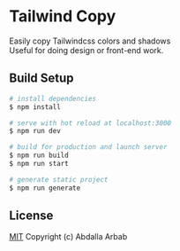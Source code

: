 # Tailwind Copy
Easily copy Tailwindcss colors and shadows  
Useful for doing design or front-end work.

## Build Setup

```bash
# install dependencies
$ npm install

# serve with hot reload at localhost:3000
$ npm run dev

# build for production and launch server
$ npm run build
$ npm run start

# generate static project
$ npm run generate
```

## License
[MIT](https://github.com/the94air/twcopy/blob/main/LICENSE) Copyright (c) Abdalla Arbab
